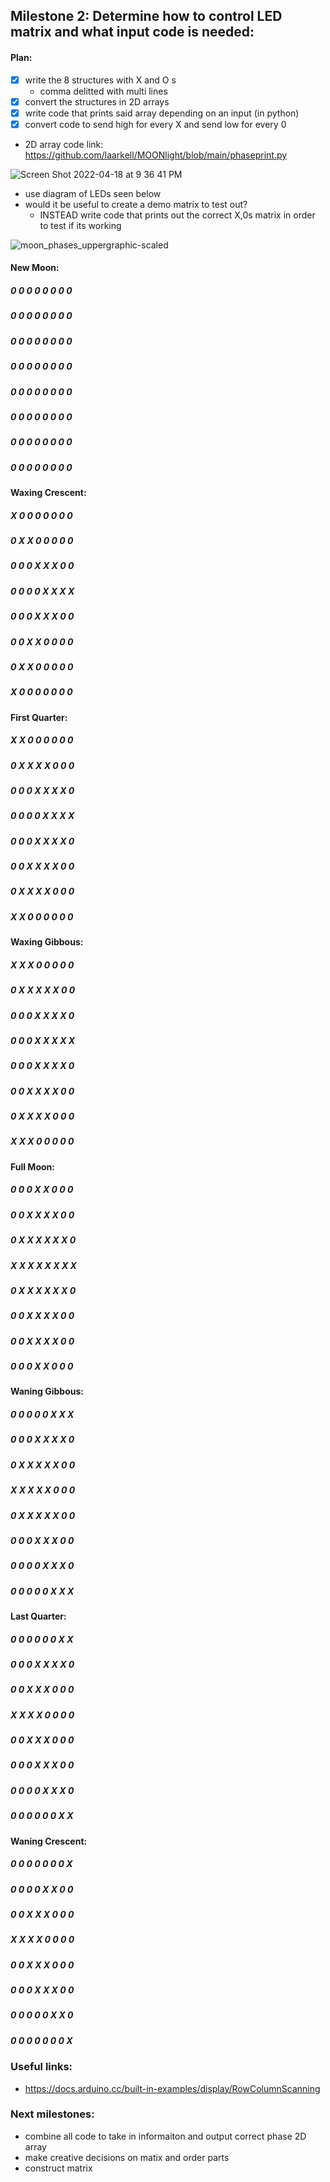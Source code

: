 ## Milestone 2: Determine how to control LED matrix and what input code is needed:

#### Plan:
- [x] write the 8 structures with X and O s
  - comma delitted with multi lines
- [x] convert the structures in 2D arrays
- [x] write code that prints said array depending on an input (in python)
- [x] convert code to send high for every X and send low for every 0

- 2D array code link: https://github.com/laarkell/MOONlight/blob/main/phaseprint.py

![Screen Shot 2022-04-18 at 9 36 41 PM](https://user-images.githubusercontent.com/70282901/163903602-b2f1a18c-28b6-49b5-8bcf-70d9adb142c4.png)

- use diagram of LEDs seen below
- would it be useful to create a demo matrix to test out?
  - INSTEAD write code that prints out the correct X,0s matrix in order to test if its working

![moon_phases_uppergraphic-scaled](https://user-images.githubusercontent.com/70282901/163080264-dbae0d84-adf0-4f9a-bd00-5c15725f8bac.jpg)

#### New Moon:
##### 0 0 0 0 0 0 0 0
##### 0 0 0 0 0 0 0 0
##### 0 0 0 0 0 0 0 0
##### 0 0 0 0 0 0 0 0
##### 0 0 0 0 0 0 0 0
##### 0 0 0 0 0 0 0 0
##### 0 0 0 0 0 0 0 0
##### 0 0 0 0 0 0 0 0

#### Waxing Crescent:
##### X 0 0 0 0 0 0 0
##### 0 X X 0 0 0 0 0
##### 0 0 0 X X X 0 0
##### 0 0 0 0 X X X X
##### 0 0 0 X X X 0 0
##### 0 0 X X 0 0 0 0
##### 0 X X 0 0 0 0 0
##### X 0 0 0 0 0 0 0

#### First Quarter:
##### X X 0 0 0 0 0 0
##### 0 X X X X 0 0 0
##### 0 0 0 X X X X 0
##### 0 0 0 0 X X X X
##### 0 0 0 X X X X 0
##### 0 0 X X X X 0 0
##### 0 X X X X 0 0 0
##### X X 0 0 0 0 0 0

#### Waxing Gibbous:
##### X X X 0 0 0 0 0
##### 0 X X X X X 0 0
##### 0 0 0 X X X X 0
##### 0 0 0 X X X X X
##### 0 0 0 X X X X 0
##### 0 0 X X X X 0 0
##### 0 X X X X 0 0 0
##### X X X 0 0 0 0 0

#### Full Moon:
##### 0 0 0 X X 0 0 0
##### 0 0 X X X X 0 0
##### 0 X X X X X X 0
##### X X X X X X X X
##### 0 X X X X X X 0
##### 0 0 X X X X 0 0
##### 0 0 X X X X 0 0
##### 0 0 0 X X 0 0 0

#### Waning Gibbous:
##### 0 0 0 0 0 X X X
##### 0 0 0 X X X X 0
##### 0 X X X X X 0 0
##### X X X X X 0 0 0
##### 0 X X X X X 0 0
##### 0 0 0 X X X 0 0
##### 0 0 0 0 X X X 0
##### 0 0 0 0 0 X X X

#### Last Quarter:
##### 0 0 0 0 0 0 X X
##### 0 0 0 X X X X 0
##### 0 0 X X X 0 0 0
##### X X X X 0 0 0 0
##### 0 0 X X X 0 0 0
##### 0 0 0 X X X 0 0
##### 0 0 0 0 X X X 0
##### 0 0 0 0 0 0 X X

#### Waning Crescent:
##### 0 0 0 0 0 0 0 X
##### 0 0 0 0 X X 0 0
##### 0 0 X X X 0 0 0
##### X X X X 0 0 0 0
##### 0 0 X X X 0 0 0
##### 0 0 0 X X X 0 0
##### 0 0 0 0 0 X X 0
##### 0 0 0 0 0 0 0 X

### Useful links:
- https://docs.arduino.cc/built-in-examples/display/RowColumnScanning

### Next milestones:
- combine all code to take in informaiton and output correct phase 2D array
- make creative decisions on matix and order parts
- construct matrix
